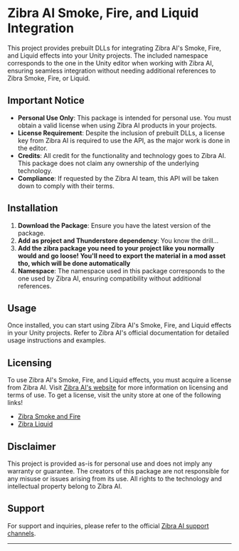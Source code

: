 # Zibra AI Smoke, Fire, and Liquid Integration

This project provides prebuilt DLLs for integrating Zibra AI's Smoke, Fire, and Liquid effects into your Unity projects. The included namespace corresponds to the one in the Unity editor when working with Zibra AI, ensuring seamless integration without needing additional references to Zibra Smoke, Fire, or Liquid.

## Important Notice

- **Personal Use Only**: This package is intended for personal use. You must obtain a valid license when using Zibra AI products in your projects.
- **License Requirement**: Despite the inclusion of prebuilt DLLs, a license key from Zibra AI is required to use the API, as the major work is done in the editor.
- **Credits**: All credit for the functionality and technology goes to Zibra AI. This package does not claim any ownership of the underlying technology.
- **Compliance**: If requested by the Zibra AI team, this API will be taken down to comply with their terms.

## Installation

1. **Download the Package**: Ensure you have the latest version of the package.
2. **Add as project and Thunderstore dependency**: You know the drill...
3. **Add the zibra package you need to your project like you normally would and go loose! You'll need to export the material in a mod asset tho, which will be done automatically**
4. **Namespace**: The namespace used in this package corresponds to the one used by Zibra AI, ensuring compatibility without additional references.

## Usage

Once installed, you can start using Zibra AI's Smoke, Fire, and Liquid effects in your Unity projects. Refer to Zibra AI's official documentation for detailed usage instructions and examples.

## Licensing

To use Zibra AI's Smoke, Fire, and Liquid effects, you must acquire a license from Zibra AI. Visit [Zibra AI's website](https://effects.zibra.ai/) for more information on licensing and terms of use.
To get a license, visit the unity store at one of the following links!
- [Zibra Smoke and Fire](https://assetstore.unity.com/packages/tools/physics/zibra-smoke-fire-272211#asset_quality)
- [Zibra Liquid](https://assetstore.unity.com/packages/tools/physics/zibra-liquid-266451)

## Disclaimer

This project is provided as-is for personal use and does not imply any warranty or guarantee. The creators of this package are not responsible for any misuse or issues arising from its use. All rights to the technology and intellectual property belong to Zibra AI.

## Support

For support and inquiries, please refer to the official [Zibra AI support channels](https://zibra.ai/support).

---


